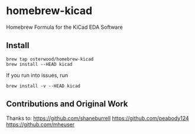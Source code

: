 # homebrew-kicad

Homebrew Formula for the KiCad EDA Software

## Install

    brew tap osterwood/homebrew-kicad
    brew install --HEAD kicad

If you run into issues, run

    brew install -v --HEAD kicad

## Contributions and Original Work

Thanks to:
    https://github.com/shaneburrell
    https://github.com/peabody124
    https://github.com/mheuser


